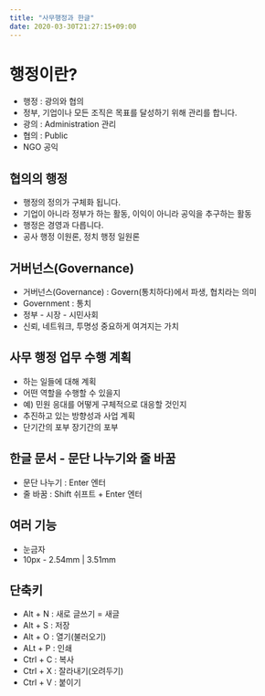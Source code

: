 ```yaml
---
title: "사무행정과 한글"
date: 2020-03-30T21:27:15+09:00
---
```



# 행정이란?

- 행정 : 광의와 협의
- 정부, 기업이나 모든 조직은 목표를 달성하기 위해 관리를 합니다.
- 광의 : Administration 관리
- 협의 : Public
- NGO 공익

## 협의의 행정

- 행정의 정의가 구체화 됩니다.
- 기업이 아니라 정부가 하는 활동, 이익이 아니라 공익을 추구하는 활동
- 행정은 경영과 다릅니다.
- 공사 행정 이원론, 정치 행정 일원론

## 거버넌스(Governance)

- 거버넌스(Governance) : Govern(통치하다)에서 파생, 협치라는 의미
- Government : 통치
- 정부 - 시장 - 시민사회
- 신뢰, 네트워크, 투명성 중요하게 여겨지는 가치

## 사무 행정 업무 수행 계획

- 하는 일들에 대해 계획
- 어떤 역할을 수행할 수 있을지
- 예) 민원 응대를 어떻게 구체적으로 대응할 것인지
- 추진하고 있는 방향성과 사업 계획
- 단기간의 포부 장기간의 포부

## 한글 문서 - 문단 나누기와 줄 바꿈

- 문단 나누기 : Enter 엔터
- 줄 바꿈 : Shift 쉬프트 + Enter 엔터

## 여러 기능

- 눈금자
- 10px - 2.54mm | 3.51mm

## 단축키

- Alt + N : 새로 글쓰기 = 새글
- Alt + S : 저장
- Alt + O : 열기(불러오기)
- ALt + P : 인쇄
- Ctrl + C : 복사
- Ctrl + X : 잘라내기(오려두기)
- Ctrl + V : 붙이기
